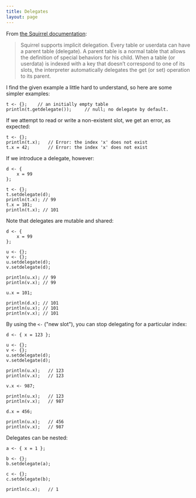 ```yaml
---
title: Delegates
layout: page
---
```


From [the Squirrel documentation](http://squirrel-lang.org/squirreldoc/reference/language/delegation.html):

> Squirrel supports implicit delegation. Every table or userdata can have a parent table (delegate). A parent table is a normal table that allows the definition of special behaviors for his child. When a table (or userdata) is indexed with a key that doesn’t correspond to one of its slots, the interpreter automatically delegates the get (or set) operation to its parent.

I find the given example a little hard to understand, so here are some simpler examples:

```
t <- {};    // an initially empty table
println(t.getdelegate());     // null; no delegate by default.
```

If we attempt to read or write a non-existent slot, we get an error, as expected:

```
t <- {};
println(t.x);   // Error: the index 'x' does not exist
t.x = 42;       // Error: the index 'x' does not exist
```

If we introduce a delegate, however:

```
d <- {
    x = 99
};

t <- {};
t.setdelegate(d);
println(t.x); // 99
t.x = 101;
println(t.x); // 101
```

Note that delegates are mutable and shared:

```
d <- {
    x = 99
};

u <- {};
v <- {};
u.setdelegate(d);
v.setdelegate(d);

println(u.x); // 99
println(v.x); // 99

u.x = 101;

println(d.x); // 101
println(u.x); // 101
println(v.x); // 101
```

By using the `<-` ("new slot"), you can stop delegating for a particular index:

```
d <- { x = 123 };

u <- {};
v <- {};
u.setdelegate(d);
v.setdelegate(d);

println(u.x);   // 123
println(v.x);   // 123

v.x <- 987;

println(u.x);   // 123
println(v.x);   // 987

d.x = 456;

println(u.x);   // 456
println(v.x);   // 987
```

Delegates can be nested:

```
a <- { x = 1 };

b <- {};
b.setdelegate(a);

c <- {};
c.setdelegate(b);

println(c.x);   // 1
```
